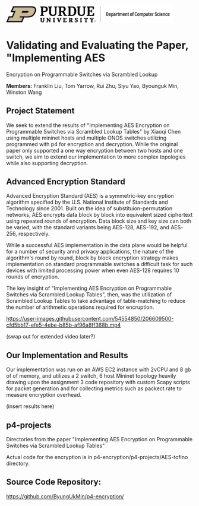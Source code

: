 

<img src="purdue-cs-logo.jpg" alt="drawing" width="450"/>

# Validating and Evaluating the Paper, "Implementing AES
Encryption on Programmable Switches via Scrambled Lookup

**Members:** Franklin Liu, Tom Yarrow, Rui Zhu, Siyu Yao, Byounguk Min, Winston Wang

## Project Statement

We seek to extend the results of "Implementing AES Encryption on Programmable Switches via Scrambled Lookup Tables" by Xiaoqi Chen using multiple mininet hosts and multiple ONOS switches utilizing programmed with p4 for encryption and decryption. While the original paper only supported a one way encryption between two hosts and one switch, we aim to extend our implementation to more complex topologies while also supporting decryption.

## Advanced Encryption Standard

Advanced Encryption Standard (AES) is a symmetric-key encryption algorithm specified by the U.S. National Institute of Standards and Technology since 2001. Built on the idea of substituion-permutation networks, AES encrypts data block by block into equivalent sized ciphertext using repeated rounds of encryption. Data block size and key size can both be varied, with the standard variants being AES-128, AES-192, and AES-256, respectively.

While a successful AES implementation in the data plane would be helpful for a number of security annd privacy applications, the nature of the algorithm's round by round, block by block encryption strategy makes implementation on standard programmable switches a difficult task for such devices with limited processing power when even AES-128 requires 10 rounds of encryption.

The key insight of "Implementing AES Encryption on Programmable Switches via Scrambled Lookup Tables", then, was the utilization of Scrambled Lookup Tables to take advantage of table-matching to reduce the number of arithmetic operations required for encruption.


https://user-images.githubusercontent.com/54554850/206609500-cfd5bb17-efe5-4ebe-b85b-af96a8ff368b.mp4

(swap out for extended video later?)

## Our Implementation and Results

Our implementation was run on an AWS EC2 instance with 2vCPU and 8 gb of of memory, and utilizes a 2 switch, 6 host Mininet topology heavily drawing upon the assignment 3 code repository with custom Scapy scripts for packet generation and for collecting metrics such as packect rate to measure encryption overhead.

(insert results here)

## p4-projects
Directories from the paper "Implementing AES Encryption on Programmable Switches via Scrambled Lookup Tables"

Actual code for the encryption is in p4-encryption/p4-projects/AES-tofino directory.

## Source Code Repository: 

https://github.com/ByungUkMin/p4-encryption/


